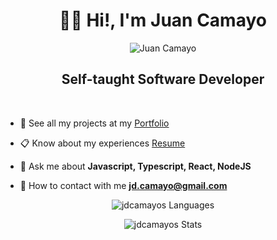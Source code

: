 <h1 align="center">👋🏽 Hi!, I'm Juan Camayo</h1>
<p align="center">
<img src="https://res.cloudinary.com/jdcamayos/image/upload/c_scale,w_300/v1650332875/jdcamayos-com/GreetingImage_vlhcb9.png" alt="Juan Camayo">
</p>
<h2 align="center" color="#ffb31a">Self-taught Software Developer</h2>

<br/>

- 💼 See all my projects at my [Portfolio](https://jdcamayos.com/portfolio)

- 📋 Know about my experiences [Resume](https://jdcamayos.com/resume)

- 💬 Ask me about **Javascript, Typescript, React, NodeJS**

- 📩 How to contact with me **jd.camayo@gmail.com**

<!-- <h3 align="center">About me</h3>
<h3 align="center">My skills</h3> -->

<p align="center"><img src="https://github-readme-stats.vercel.app/api/top-langs?username=jdcamayos&show_icons=true&locale=en&layout=compact" alt="jdcamayos Languages" /></p>

<p align="center"><img  src="https://github-readme-stats.vercel.app/api?username=jdcamayos&show_icons=true&locale=en" alt="jdcamayos Stats" /></p>
